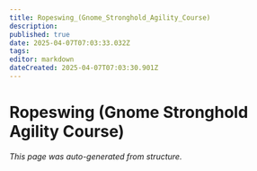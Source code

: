 ```yaml
---
title: Ropeswing_(Gnome_Stronghold_Agility_Course)
description: 
published: true
date: 2025-04-07T07:03:33.032Z
tags: 
editor: markdown
dateCreated: 2025-04-07T07:03:30.901Z
---
```


# Ropeswing (Gnome Stronghold Agility Course)

*This page was auto-generated from structure.*
